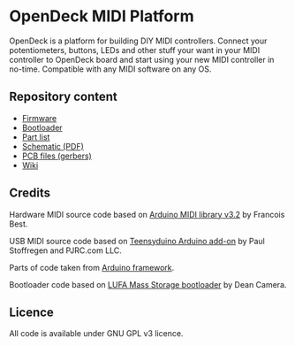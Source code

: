# OpenDeck MIDI Platform

OpenDeck is a platform for building DIY MIDI controllers. Connect your potentiometers, buttons, LEDs and other stuff your want in your MIDI controller
to OpenDeck board and start using your new MIDI controller in no-time. Compatible with any MIDI software on any OS.

## Repository content
* [Firmware](https://github.com/paradajz/OpenDeck/tree/master/src/firmware)
* [Bootloader](https://github.com/paradajz/OpenDeck/tree/master/src/bootloader)
* [Part list](https://github.com/paradajz/OpenDeck/blob/master/doc/part_list.txt)
* [Schematic (PDF)](https://github.com/paradajz/OpenDeck/blob/master/schematics/OpenDeck-r1.pdf)
* [PCB files (gerbers)](https://github.com/paradajz/OpenDeck/tree/master/schematics/gerbers)
* [Wiki](https://github.com/paradajz/OpenDeck/wiki)

## Credits
Hardware MIDI source code based on [Arduino MIDI library v3.2](https://github.com/FortySevenEffects/arduino_midi_library/releases/tag/3.2) by Francois Best.

USB MIDI source code based on [Teensyduino Arduino add-on](http://www.pjrc.com/teensy/teensyduino.html) by Paul Stoffregen and PJRC.com LLC.

Parts of code taken from [Arduino framework](https://github.com/arduino/Arduino).

Bootloader code based on [LUFA Mass Storage bootloader](http://www.fourwalledcubicle.com/LUFA.php) by Dean Camera.

## Licence
All code is available under GNU GPL v3 licence.